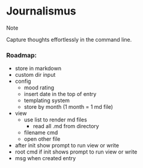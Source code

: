 # Journalismus
> [!NOTE]
> Capture thoughts effortlessly in the command line.

### Roadmap:
- store in markdown
- custom dir input
- config
    - mood rating
    - insert date in the top of entry
    - templating system
    - store by month (1 month = 1 md file)
- view
  - use list to render md files
    - read all .md from directory
  - filename cmd
  - open other file
- after init show prompt to run view or write
- root cmd if init shows prompt to run view or write
- msg when created entry